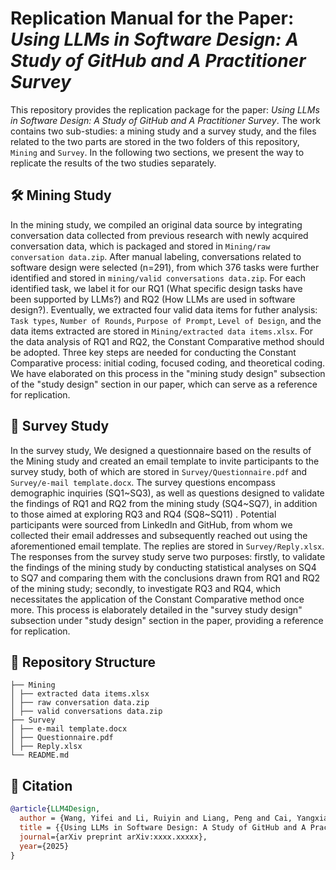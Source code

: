 # Replication Manual for the Paper: *Using LLMs in Software Design: A Study of GitHub and A Practitioner Survey*

This repository provides the replication package for the paper: *Using LLMs in Software Design: A Study of GitHub and A Practitioner Survey*. The work contains two sub-studies: a mining study and a survey study, and the files related to the two parts are stored in the two folders of this repository, `Mining` and `Survey`. In the following two sections, we present the way to replicate the results of the two studies separately.

## 🛠️ Mining Study

In the mining study, we compiled an original data source by integrating conversation data collected from previous research with newly acquired conversation data, which is packaged and stored in `Mining/raw conversation data.zip`. After manual labeling, conversations related to software design were selected (n=291), from which 376 tasks were further identified and stored in `mining/valid conversations data.zip`. For each identified task, we label it for our RQ1 (What specific design tasks have been supported by LLMs?) and RQ2 (How LLMs are used in software design?). Eventually, we extracted four valid data items for futher analysis: `Task types`, `Number of Rounds`, `Purpose of Prompt`, `Level of Design`, and the data items extracted are stored in `Mining/extracted data items.xlsx`.  For the data analysis of RQ1 and RQ2, the Constant Comparative method should be adopted. Three key steps are needed for conducting the Constant Comparative process: initial coding, focused coding, and theoretical coding. We have elaborated on this process in the "mining study design" subsection of the "study design" section in our paper, which can serve as a reference for replication.

## 🙂 Survey Study

In the survey study, We designed a questionnaire based on the results of the Mining study and created an email template to invite participants to the survey study, both of which are stored in `Survey/Questionnaire.pdf` and `Survey/e-mail template.docx`. The survey questions encompass demographic inquiries (SQ1\~SQ3), as well as questions designed to validate the findings of RQ1 and RQ2 from the mining study (SQ4\~SQ7), in addition to those aimed at exploring RQ3 and RQ4 (SQ8\~SQ11) . Potential participants were sourced from LinkedIn and GitHub, from whom we collected their email addresses and subsequently reached out using the aforementioned email template. The replies are stored in `Survey/Reply.xlsx`. The responses from the survey study serve two purposes: firstly, to validate the findings of the mining study by conducting statistical analyses on SQ4 to SQ7 and comparing them with the conclusions drawn from RQ1 and RQ2 of the mining study; secondly, to investigate RQ3 and RQ4, which necessitates the application of the Constant Comparative method once more. This process is elaborately detailed in the "survey study design" subsection under "study design" section in the paper, providing a reference for replication.

## 📁 Repository Structure

```plaintext
├── Mining        
│ ├── extracted data items.xlsx
│ ├── raw conversation data.zip
│ ├── valid conversations data.zip
├── Survey
│ ├── e-mail template.docx
│ ├── Questionnaire.pdf
│ ├── Reply.xlsx
└── README.md
```

## 📝 Citation

```bibtex
@article{LLM4Design,
  author = {Wang, Yifei and Li, Ruiyin and Liang, Peng and Cai, Yangxiao and Li, Zengyang and Shahin, Mojtaba},
  title = {{Using LLMs in Software Design: A Study of GitHub and A Practitioner Survey}},
  journal={arXiv preprint arXiv:xxxx.xxxxx},
  year={2025}
}
```
